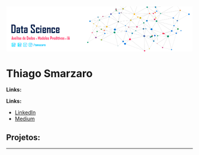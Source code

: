 <p align="center">
  <img src="banner-data.png" >
</p>

# Thiago Smarzaro
<sub></sub>

**Links:**

**Links:**
* [LinkedIn](https://www.linkedin.com/in/tsmarzaro/)
* [Medium]()


## Projetos:

---




